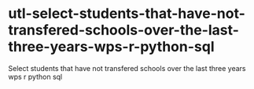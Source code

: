 # utl-select-students-that-have-not-transfered-schools-over-the-last-three-years-wps-r-python-sql
Select students that have not transfered schools over the last three years wps r python sql
